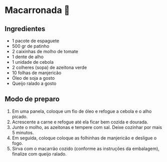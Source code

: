 # Macarronada :spaghetti:

## Ingredientes
 - 1 pacote de espaguete
 - 500 gr de patinho
 - 2 caixinhas de molho de tomate
 - 1 dente de alho
 - 1 unidade de cebola
 - 2 colheres (sopa) de azeitona verde
 - 10 folhas de manjericão
 - Óleo de soja a gosto
 - Queijo ralado a gosto
 
## Modo de preparo
1. Em uma panela, coloque um fio de óleo e refogue a cebola e o alho picado.
2. Acrescente a carne e refogue até ela ficar bem cozida e dourada.
3. Junte o molho, as azeitonas e tempere com sal. Deixe cozinhar por mais 5 minutos.
4. Em seguida, coloque coloque as folhinhas de manjericão e desligue o fogo.
5. Sirva com o macarrão cozido (conforme as instruções da embalagem), finalize com queijo ralado.



